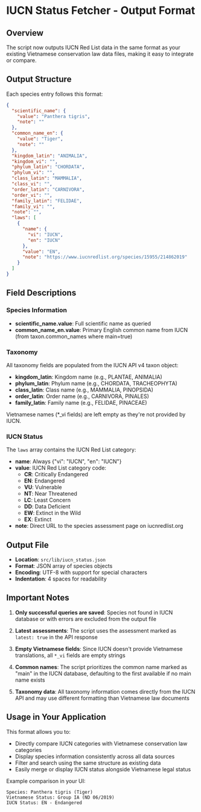 # IUCN Status Fetcher - Output Format

## Overview

The script now outputs IUCN Red List data in the same format as your existing Vietnamese conservation law data files, making it easy to integrate or compare.

## Output Structure

Each species entry follows this format:

```json
{
  "scientific_name": {
    "value": "Panthera tigris",
    "note": ""
  },
  "common_name_en": {
    "value": "Tiger",
    "note": ""
  },
  "kingdom_latin": "ANIMALIA",
  "kingdom_vi": "",
  "phylum_latin": "CHORDATA",
  "phylum_vi": "",
  "class_latin": "MAMMALIA",
  "class_vi": "",
  "order_latin": "CARNIVORA",
  "order_vi": "",
  "family_latin": "FELIDAE",
  "family_vi": "",
  "note": "",
  "laws": [
    {
      "name": {
        "vi": "IUCN",
        "en": "IUCN"
      },
      "value": "EN",
      "note": "https://www.iucnredlist.org/species/15955/214862019"
    }
  ]
}
```

## Field Descriptions

### Species Information

- **scientific_name.value**: Full scientific name as queried
- **common_name_en.value**: Primary English common name from IUCN (from taxon.common_names where main=true)

### Taxonomy

All taxonomy fields are populated from the IUCN API v4 taxon object:

- **kingdom_latin**: Kingdom name (e.g., PLANTAE, ANIMALIA)
- **phylum_latin**: Phylum name (e.g., CHORDATA, TRACHEOPHYTA)
- **class_latin**: Class name (e.g., MAMMALIA, PINOPSIDA)
- **order_latin**: Order name (e.g., CARNIVORA, PINALES)
- **family_latin**: Family name (e.g., FELIDAE, PINACEAE)

Vietnamese names (\*\_vi fields) are left empty as they're not provided by IUCN.

### IUCN Status

The `laws` array contains the IUCN Red List category:

- **name**: Always {"vi": "IUCN", "en": "IUCN"}
- **value**: IUCN Red List category code:
  - **CR**: Critically Endangered
  - **EN**: Endangered
  - **VU**: Vulnerable
  - **NT**: Near Threatened
  - **LC**: Least Concern
  - **DD**: Data Deficient
  - **EW**: Extinct in the Wild
  - **EX**: Extinct
- **note**: Direct URL to the species assessment page on iucnredlist.org

## Output File

- **Location**: `src/lib/iucn_status.json`
- **Format**: JSON array of species objects
- **Encoding**: UTF-8 with support for special characters
- **Indentation**: 4 spaces for readability

## Important Notes

1. **Only successful queries are saved**: Species not found in IUCN database or with errors are excluded from the output file

2. **Latest assessments**: The script uses the assessment marked as `latest: true` in the API response

3. **Empty Vietnamese fields**: Since IUCN doesn't provide Vietnamese translations, all `*_vi` fields are empty strings

4. **Common names**: The script prioritizes the common name marked as "main" in the IUCN database, defaulting to the first available if no main name exists

5. **Taxonomy data**: All taxonomy information comes directly from the IUCN API and may use different formatting than Vietnamese law documents

## Usage in Your Application

This format allows you to:

- Directly compare IUCN categories with Vietnamese conservation law categories
- Display species information consistently across all data sources
- Filter and search using the same structure as existing data
- Easily merge or display IUCN status alongside Vietnamese legal status

Example comparison in your UI:

```
Species: Panthera tigris (Tiger)
Vietnamese Status: Group IA (ND 06/2019)
IUCN Status: EN - Endangered
```
